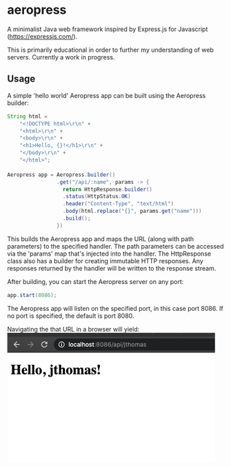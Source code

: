 # aeropress
A minimalist Java web framework inspired by Express.js for Javascript (https://expressjs.com/).

This is primarily educational in order to further my understanding of web servers. Currently a work in progress.

## Usage
A simple 'hello world' Aeropress app can be built using the Aeropress builder:

```Java
String html =
    "<!DOCTYPE html>\r\n" +
    "<html>\r\n" +
    "<body>\r\n" +
    "<h1>Hello, {}!</h1>\r\n" +
    "</body>\r\n" +
    "</html>";

Aeropress app = Aeropress.builder()
                .get("/api/:name", params -> {
                  return HttpResponse.builder()
                  .status(HttpStatus.OK)
                  .header("Content-Type", "text/html")
                  .body(html.replace("{}", params.get("name")))
                  .build();
                })
```
This builds the Aeropress app and maps the URL (along with path parameters) to the specified handler. The path parameters can be accessed via the 'params' map that's injected into the handler. The HttpResponse class also has a builder for creating immutable HTTP responses. Any responses returned by the handler will be written to the response stream.

After building, you can start the Aeropress server on any port:

```Java
app.start(8086);
```

The Aeropress app will listen on the specified port, in this case port 8086. If no port is specified, the default is port 8080.

Navigating the that URL in a browser will yield:
![image](https://github.com/jthomas718/aeropress/blob/master/assets/example.png)
